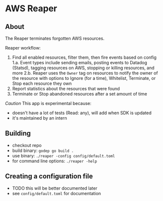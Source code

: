 # AWS Reaper

## About

The Reaper terminates forgotten AWS resources.

Reaper workflow:
1. Find all enabled resources, filter them, then fire events based on config
    1.a. Event types include sending emails, posting events to Datadog (Statsd), tagging resources on AWS, stopping or killing resources, and more
2.b. Reaper uses the `Owner` tag on resources to notify the owner of the resource with options to Ignore (for a time), Whitelist, Terminate, or Stop each resource they own
2. Report statistics about the resources that were found
3. Terminate or Stop abandoned resources after a set amount of time

*Caution* This app is experimental because:
* doesn't have a lot of tests (Read: any), will add when SDK is updated
* it's maintained by an intern

## Building
* checkout repo
* build binary: `godep go build .`
* use binary: `./reaper -config config/default.toml`
* for command line options: `./reaper -help`

## Creating a configuration file
* TODO this will be better documented later
* see `config/default.toml` for documentation
